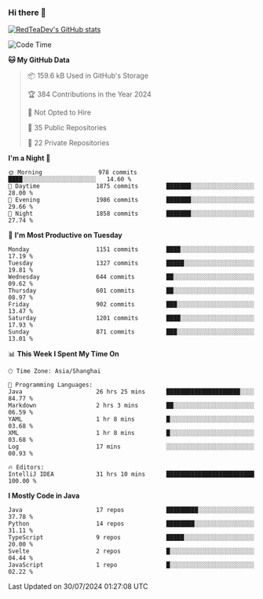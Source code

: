 ### Hi there 👋

<!--
**RedTeaDev/RedTeaDev** is a ✨ _special_ ✨ repository because its `README.md` (this file) appears on your GitHub profile.

Here are some ideas to get you started:

- 🔭 I’m currently working on ...
- 🌱 I’m currently learning ...
- 👯 I’m looking to collaborate on ...
- 🤔 I’m looking for help with ...
- 💬 Ask me about ...
- 📫 How to reach me: ...
- 😄 Pronouns: ...
- ⚡ Fun fact: ...
-->

<!--
[![wakatime](https://wakatime.com/badge/user/6b101ed0-04c0-4490-9283-eb61f2efff96.svg)](https://wakatime.com/@6b101ed0-04c0-4490-9283-eb61f2efff96)
!-->

[![RedTeaDev's GitHub stats](https://github-readme-stats.vercel.app/api?username=RedTeaDev\&include_all_commits=true)](https://github.com/anuraghazra/github-readme-stats)
<!--
[![willianrod's wakatime stats](https://github-readme-stats.vercel.app/api/wakatime?username=RedTeaDev)](https://github.com/anuraghazra/github-readme-stats)
!-->
<!--START_SECTION:waka-->
![Code Time](http://img.shields.io/badge/Code%20Time-2%2C461%20hrs%2047%20mins-blue)


**🐱 My GitHub Data** 

> 📦 159.6 kB Used in GitHub's Storage 
 > 
> 🏆 384 Contributions in the Year 2024
 > 
> 🚫 Not Opted to Hire
 > 
> 📜 35 Public Repositories 
 > 
> 🔑 22 Private Repositories 
 > 
**I'm a Night 🦉** 

```text
🌞 Morning                978 commits         ████░░░░░░░░░░░░░░░░░░░░░   14.60 % 
🌆 Daytime                1875 commits        ███████░░░░░░░░░░░░░░░░░░   28.00 % 
🌃 Evening                1986 commits        ███████░░░░░░░░░░░░░░░░░░   29.66 % 
🌙 Night                  1858 commits        ███████░░░░░░░░░░░░░░░░░░   27.74 % 
```
📅 **I'm Most Productive on Tuesday** 

```text
Monday                   1151 commits        ████░░░░░░░░░░░░░░░░░░░░░   17.19 % 
Tuesday                  1327 commits        █████░░░░░░░░░░░░░░░░░░░░   19.81 % 
Wednesday                644 commits         ██░░░░░░░░░░░░░░░░░░░░░░░   09.62 % 
Thursday                 601 commits         ██░░░░░░░░░░░░░░░░░░░░░░░   08.97 % 
Friday                   902 commits         ███░░░░░░░░░░░░░░░░░░░░░░   13.47 % 
Saturday                 1201 commits        ████░░░░░░░░░░░░░░░░░░░░░   17.93 % 
Sunday                   871 commits         ███░░░░░░░░░░░░░░░░░░░░░░   13.01 % 
```


📊 **This Week I Spent My Time On** 

```text
🕑︎ Time Zone: Asia/Shanghai

💬 Programming Languages: 
Java                     26 hrs 25 mins      █████████████████████░░░░   84.77 % 
Markdown                 2 hrs 3 mins        ██░░░░░░░░░░░░░░░░░░░░░░░   06.59 % 
YAML                     1 hr 8 mins         █░░░░░░░░░░░░░░░░░░░░░░░░   03.68 % 
XML                      1 hr 8 mins         █░░░░░░░░░░░░░░░░░░░░░░░░   03.68 % 
Log                      17 mins             ░░░░░░░░░░░░░░░░░░░░░░░░░   00.93 % 

🔥 Editors: 
IntelliJ IDEA            31 hrs 10 mins      █████████████████████████   100.00 % 
```

**I Mostly Code in Java** 

```text
Java                     17 repos            █████████░░░░░░░░░░░░░░░░   37.78 % 
Python                   14 repos            ████████░░░░░░░░░░░░░░░░░   31.11 % 
TypeScript               9 repos             █████░░░░░░░░░░░░░░░░░░░░   20.00 % 
Svelte                   2 repos             █░░░░░░░░░░░░░░░░░░░░░░░░   04.44 % 
JavaScript               1 repo              █░░░░░░░░░░░░░░░░░░░░░░░░   02.22 % 
```




 Last Updated on 30/07/2024 01:27:08 UTC
<!--END_SECTION:waka-->


